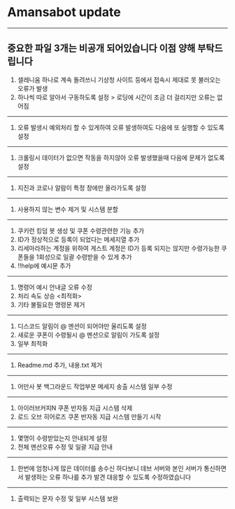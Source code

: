 # Amansabot update
-----
중요한 파일 3개는 비공개 되어있습니다 이점 양해 부탁드립니다
-----
1. 셀레니움 하나로 계속 돌려쓰니 기상청 사이트 등에서 접속시 제대로 못 불러오는 오류가 발생
2. 하나씩 따로 알아서 구동하도록 설정 > 로딩에 시간이 조금 더 걸리지만 오류는 없어짐
-----
1. 오류 발생시 예외처리 할 수 있게하여 오류 발생하여도 다음에 또 실행할 수 있도록 설정
-----
1. 크롤링시 데이터가 없으면 작동을 하지않아 오류 발생했을때 다음에 문제가 없도록 설정
-----
1. 지진과 코로나 알람이 특정 창에만 올라가도록 설정
-----
1. 사용하지 않는 변수 제거 및 시스템 분할
-----
1. 쿠키런 킹덤 봇 생성 및 쿠폰 수령관련한 기능 추가
2. ID가 정상적으로 등록이 되었다는 메세지열 추가
3. 리세마라하는 계정을 위하여 게스트 계정은 ID가 등록 되지는 않지만 수령가능한 쿠폰들을 1회성으로 일괄 수령받을 수 있게 추가
4. !!help에 예시문 추가
-----
1. 명령어 예시 안내글 오류 수정
2. 처리 속도 상승 <최적화>
3. 기타 불필요한 명령문 제거
-----
1. 디스코드 알림이 @ 멘션이 되어야만 울리도록 설정
2. 새로운 쿠폰이 수령될시 @ 멘션으로 알림이 가도록 설정
3. 일부 최적화
-----
1. Readme.md 추가, 내용.txt 제거
-----
1. 어만사 봇 백그라운드 작업부분 메세지 송출 시스템 일부 수정
-----
1. 아이러브커피N 쿠폰 반자동 지급 시스템 삭제
2. 로드 오브 히어로즈 쿠폰 반자동 지급 시스템 만들기 시작
-----
1. 몇명이 수령받았는지 안내되게 설정
2. 전체 멘션오류 수정 및 일괄 지급 안내
-----
1. 한번에 엄청나게 많은 데이터를 송수신 하다보니 데브 서버와 본인 서버가 통신하면서 발생하는 오류 하나를 추가 발견 대응할 수 있도록 수정하였습니다
-----
1. 출력되는 문자 수정 및 일부 시스템 보완